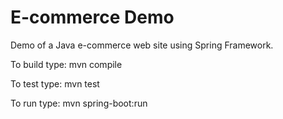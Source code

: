 # E-commerce Demo

Demo of a Java e-commerce web site using Spring Framework.

To build type:
  mvn compile

To test type:
  mvn test

To run type:
  mvn spring-boot:run
